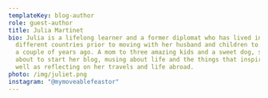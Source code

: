 ```yaml
---
templateKey: blog-author
role: guest-author
title: Julia Martinet
bio: Julia is a lifelong learner and a former diplomat who has lived in six
  different countries prior to moving with her husband and children to Slovenia
  a couple of years ago. A mom to three amazing kids and a sweet dog, she is
  about to start her blog, musing about life and the things that inspire her, as
  well as reflecting on her travels and life abroad.
photo: /img/juliet.png
instagram: "@mymoveablefeastor"
---
```

